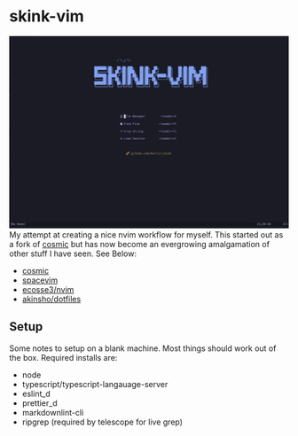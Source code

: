 # skink-vim

![skink-vim](./resources/skink-vim.png)
My attempt at creating a nice nvim workflow for myself. This started out as a fork
of [cosmic](https://github.com/CosmicNvim/CosmicNvim)
but has now become an evergrowing amalgamation of other stuff I have seen. See Below:

- [cosmic](https://github.com/CosmicNvim/CosmicNvim)
- [spacevim](https://github.com/SpaceVim/SpaceVim)
- [ecosse3/nvim](https://github.com/ecosse3/nvim)
- [akinsho/dotfiles](https://github.com/akinsho/dotfiles)

## Setup

Some notes to setup on a blank machine. Most things should work out of the box.
Required installs are:

- node
- typescript/typescript-langauage-server
- eslint_d
- prettier_d
- markdownlint-cli
- ripgrep (required by telescope for live grep)
